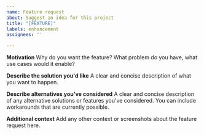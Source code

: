 ```yaml
---
name: Feature request
about: Suggest an idea for this project
title: "[FEATURE]"
labels: enhancement
assignees: ''

---
```


**Motivation**
Why do you want the feature? What problem do you have, what use cases would it enable?

**Describe the solution you'd like**
A clear and concise description of what you want to happen.

**Describe alternatives you've considered**
A clear and concise description of any alternative solutions or features you've considered. You can include workarounds that are currently possible.

**Additional context**
Add any other context or screenshots about the feature request here.